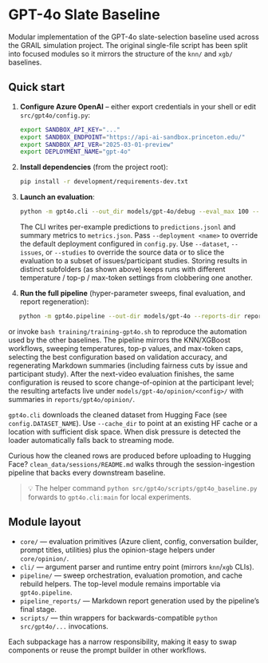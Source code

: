 # GPT-4o Slate Baseline

Modular implementation of the GPT-4o slate-selection baseline used across the
GRAIL simulation project. The original single-file script has been split into
focused modules so it mirrors the structure of the `knn/` and `xgb/` baselines.

## Quick start

1. **Configure Azure OpenAI** – either export credentials in your shell or edit
   `src/gpt4o/config.py`:

   ```bash
   export SANDBOX_API_KEY="..."
   export SANDBOX_ENDPOINT="https://api-ai-sandbox.princeton.edu/"
   export SANDBOX_API_VER="2025-03-01-preview"
   export DEPLOYMENT_NAME="gpt-4o"
   ```

2. **Install dependencies** (from the project root):

   ```bash
   pip install -r development/requirements-dev.txt
   ```

3. **Launch an evaluation**:

   ```bash
   python -m gpt4o.cli --out_dir models/gpt-4o/debug --eval_max 100 --top_p 0.95
   ```

   The CLI writes per-example predictions to `predictions.jsonl` and summary
   metrics to `metrics.json`. Pass `--deployment <name>` to override the default
   deployment configured in `config.py`. Use `--dataset`, `--issues`, or
   `--studies` to override the source data or to slice the evaluation to a
   subset of issues/participant studies. Storing results in distinct subfolders
   (as shown above) keeps runs with different temperature / top-p / max-token
   settings from clobbering one another.

4. **Run the full pipeline** (hyper-parameter sweeps, final evaluation, and
   report regeneration):

```bash
   python -m gpt4o.pipeline --out-dir models/gpt-4o --reports-dir reports/gpt4o
   ```

   or invoke `bash training/training-gpt4o.sh` to reproduce the automation used
   by the other baselines. The pipeline mirrors the KNN/XGBoost workflows,
   sweeping temperatures, top-p values, and max-token caps, selecting the best
   configuration based on validation accuracy, and regenerating Markdown
   summaries (including fairness cuts by issue and participant study). After the
   next-video evaluation finishes, the same configuration is reused to score
   change-of-opinion at the participant level; the resulting artefacts live under
   `models/gpt-4o/opinion/<config>/` with summaries in `reports/gpt4o/opinion/`.

`gpt4o.cli` downloads the cleaned dataset from Hugging Face (see
`config.DATASET_NAME`). Use `--cache_dir` to point at an existing HF cache or a
location with sufficient disk space. When disk pressure is detected the loader
automatically falls back to streaming mode.

Curious how the cleaned rows are produced before uploading to Hugging Face?
`clean_data/sessions/README.md` walks through the session-ingestion pipeline
that backs every downstream baseline.

> 💡 The helper command `python src/gpt4o/scripts/gpt4o_baseline.py` forwards to
> `gpt4o.cli:main` for local experiments.

## Module layout

- `core/` — evaluation primitives (Azure client, config, conversation builder,
  prompt titles, utilities) plus the opinion-stage helpers under
  `core/opinion/`.
- `cli/` — argument parser and runtime entry point (mirrors `knn`/`xgb` CLIs).
- `pipeline/` — sweep orchestration, evaluation promotion, and cache rebuild
  helpers. The top-level module remains importable via `gpt4o.pipeline`.
- `pipeline_reports/` — Markdown report generation used by the pipeline’s final
  stage.
- `scripts/` — thin wrappers for backwards-compatible `python src/gpt4o/...`
  invocations.

Each subpackage has a narrow responsibility, making it easy to swap components
or reuse the prompt builder in other workflows.
